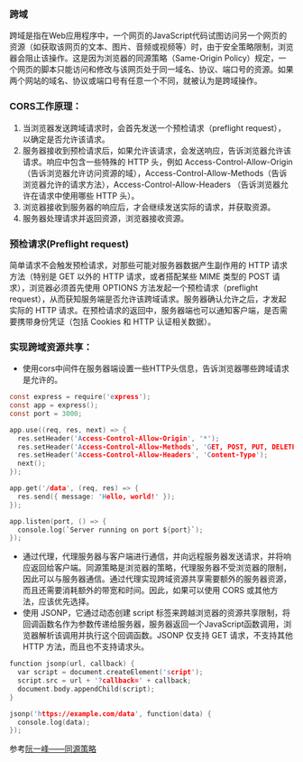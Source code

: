 ### 跨域
跨域是指在Web应用程序中，一个网页的JavaScript代码试图访问另一个网页的资源（如获取该网页的文本、图片、音频或视频等）时，由于安全策略限制，浏览器会阻止该操作。这是因为浏览器的同源策略（Same-Origin Policy）规定，一个网页的脚本只能访问和修改与该网页处于同一域名、协议、端口号的资源。如果两个网站的域名、协议或端口号有任意一个不同，就被认为是跨域操作。
### CORS工作原理：
1. 当浏览器发送跨域请求时，会首先发送一个预检请求（preflight request），以确定是否允许该请求。  
2. 服务器接收到预检请求后，如果允许该请求，会发送响应，告诉浏览器允许该请求。响应中包含一些特殊的 HTTP 头，例如 Access-Control-Allow-Origin（告诉浏览器允许访问资源的域），Access-Control-Allow-Methods（告诉浏览器允许的请求方法），Access-Control-Allow-Headers （告诉浏览器允许在请求中使用哪些 HTTP 头）。  
3. 浏览器接收到服务器的响应后，才会继续发送实际的请求，并获取资源。  
4. 服务器处理请求并返回资源，浏览器接收资源。  
### 预检请求(Preflight request)
简单请求不会触发预检请求，对那些可能对服务器数据产生副作用的 HTTP 请求方法（特别是 GET 以外的 HTTP 请求，或者搭配某些 MIME 类型的 POST 请求），浏览器必须首先使用 OPTIONS 方法发起一个预检请求（preflight request），从而获知服务端是否允许该跨域请求。服务器确认允许之后，才发起实际的 HTTP 请求。在预检请求的返回中，服务器端也可以通知客户端，是否需要携带身份凭证（包括 Cookies 和 HTTP 认证相关数据）。
### 实现跨域资源共享：
* 使用cors中间件在服务器端设置一些HTTP头信息，告诉浏览器哪些跨域请求是允许的。  
```c
const express = require('express');
const app = express();
const port = 3000;

app.use((req, res, next) => {
  res.setHeader('Access-Control-Allow-Origin', '*');
  res.setHeader('Access-Control-Allow-Methods', 'GET, POST, PUT, DELETE');
  res.setHeader('Access-Control-Allow-Headers', 'Content-Type');
  next();
});

app.get('/data', (req, res) => {
  res.send({ message: 'Hello, world!' });
});

app.listen(port, () => {
  console.log(`Server running on port ${port}`);
});
```
* 通过代理，代理服务器与客户端进行通信，并向远程服务器发送请求，并将响应返回给客户端。同源策略是浏览器的策略，代理服务器不受浏览器的限制，因此可以与服务器通信。通过代理实现跨域资源共享需要额外的服务器资源，而且还需要消耗额外的带宽和时间。因此，如果可以使用 CORS 或其他方法，应该优先选择。  
* 使用 JSONP，它通过动态创建 script 标签来跨越浏览器的资源共享限制，将回调函数名作为参数传递给服务器，服务器返回一个JavaScript函数调用，浏览器解析该调用并执行这个回调函数。JSONP 仅支持 GET 请求，不支持其他 HTTP 方法，而且也不支持请求头。  
```c
function jsonp(url, callback) {
  var script = document.createElement('script');
  script.src = url + '?callback=' + callback;
  document.body.appendChild(script);
}

jsonp('https://example.com/data', function(data) {
  console.log(data);
});
```

参考[阮一峰——同源策略](https://www.ruanyifeng.com/blog/2016/04/same-origin-policy.html)
